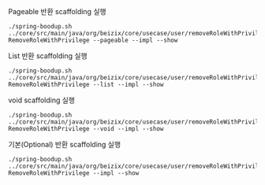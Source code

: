 
Pageable 반환 scaffolding 실행
```shell
./spring-boodup.sh ../core/src/main/java/org/beizix/core/usecase/user/removeRoleWithPrivilege RemoveRoleWithPrivilege --pageable --impl --show
```

List 반환 scaffolding 실행
```shell
./spring-boodup.sh ../core/src/main/java/org/beizix/core/usecase/user/removeRoleWithPrivilege RemoveRoleWithPrivilege --list --impl --show
```

void scaffolding 실행
```shell
./spring-boodup.sh ../core/src/main/java/org/beizix/core/usecase/user/removeRoleWithPrivilege RemoveRoleWithPrivilege --void --impl --show
```

기본(Optional) 반환 scaffolding 실행
```shell
./spring-boodup.sh ../core/src/main/java/org/beizix/core/usecase/user/removeRoleWithPrivilege RemoveRoleWithPrivilege --impl --show
```